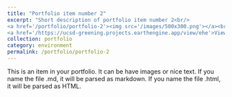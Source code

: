 ```yaml
---
title: "Portfolio item number 2"
excerpt: "Short description of portfolio item number 2<br/>
<a href='/portfolio/portfolio-2'><img src='/images/500x300.png'></a><br/>
<a href='/https://ucsd-greening.projects.earthengine.app/view/ehe'>View Delivery</a>"
collection: portfolio
category: environment
permalink: /portfolio/portfolio-2
---
```


This is an item in your portfolio. It can be have images or nice text. If you name the file .md, it will be parsed as markdown. If you name the file .html, it will be parsed as HTML. 
